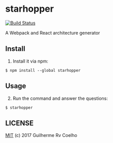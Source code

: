 # starhopper

[![Build Status](https://travis-ci.org/grvcoelho/starhopper.svg?branch=master)](https://travis-ci.org/grvcoelho/starhopper)

A Webpack and React architecture generator

## Install

1. Install it via npm:

  ```
  $ npm install --global starhopper
  ```

## Usage

2. Run the command and answer the questions:

  ```
  $ starhopper
  ```

## LICENSE

[MIT](https://github.com/grvcoelho/starhopper/blob/master/LICENSE) (c) 2017 Guilherme Rv Coelho

